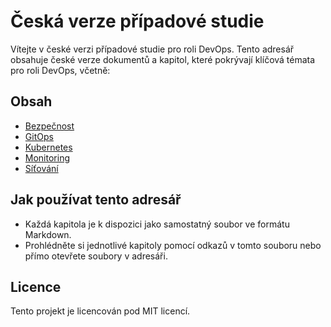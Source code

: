 # Česká verze případové studie

Vítejte v české verzi případové studie pro roli DevOps. Tento adresář obsahuje české verze dokumentů a kapitol, které pokrývají klíčová témata pro roli DevOps, včetně:

## Obsah
- [Bezpečnost](bezpečnost.md)
- [GitOps](gitops-cz.md)
- [Kubernetes](kubernetes-cz.md)
- [Monitoring](monitoring-cz.md)
- [Síťování](síťování.md)

## Jak používat tento adresář
- Každá kapitola je k dispozici jako samostatný soubor ve formátu Markdown.
- Prohlédněte si jednotlivé kapitoly pomocí odkazů v tomto souboru nebo přímo otevřete soubory v adresáři.

## Licence
Tento projekt je licencován pod MIT licencí.
